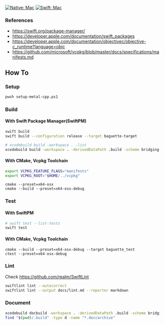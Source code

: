 
[![Native: Mac](https://github.com/luncliff/cpp-swift-experiment/actions/workflows/native_mac.yml/badge.svg)](https://github.com/luncliff/cpp-swift-experiment/actions/workflows/native_mac.yml)
[![Swift: Mac](https://github.com/luncliff/cpp-swift-experiment/actions/workflows/swift_mac.yml/badge.svg)](https://github.com/luncliff/cpp-swift-experiment/actions/workflows/swift_mac.yml)

### References

* https://swift.org/package-manager/
* https://developer.apple.com/documentation/swift_packages
* https://developer.apple.com/documentation/objectivec/objective-c_runtime?language=objc
* https://github.com/microsoft/vcpkg/blob/master/docs/specifications/manifests.md

## How To

### Setup

```bash
pwsh setup-metal-cpp.ps1
```

### Build

#### With Swift Package Manager(SwiftPM)

```bash
swift build
swift build --configuration release --target baguette-target
```

```bash
# xcodebuild build -workspace . -list
xcodebuild build -workspace . -derivedDataPath .build -scheme bridging-Package -destination "platform=macOS,arch=x86_64"
```

#### With CMake, Vcpkg Toolchain

```bash
export VCPKG_FEATURE_FLAGS="manifests"
export VCPKG_ROOT="$HOME/../vcpkg"
```

```
cmake --preset=x64-osx
cmake --build --preset=x64-osx-debug
```

### Test

#### With SwiftPM

```bash
# swift test --list-tests
swift test
```

#### With CMake, Vcpkg Toolchain

```
cmake --build --preset=x64-osx-debug --target baguette_test
ctest --preset=x64-osx-debug
```

### Lint

Check https://github.com/realm/SwiftLint

```bash
swiftlint lint --autocorrect
swiftlint lint --output docs/lint.md --reporter markdown
```

### Document

```bash
xcodebuild docbuild -workspace . -derivedDataPath .build -scheme bridging-Package -destination "platform=macOS"
find "$(pwd)/.build" -type d -name "*.doccarchive"
```
